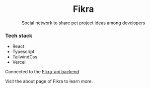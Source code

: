 <h1 align="center">Fikra</h1>

<p align="center">Social network to share pet project ideas among developers

<h3>Tech stack</h3>

- React
- Typescript
- TailwindCss
- Vercel

Connected to the <a href="https://github.com/ilefM/fikra-api">Fikra-api backend</a>

Visit the about page of Fikra to learn more.
